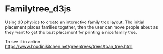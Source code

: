 # Familytree_d3js
Using d3 physics to create an interactive family tree layout. The initial placement places families together, then the user can move people about as they want to get the best placement for printing a nice family tree.

To see it in action
https://www.houdinikitchen.net/greentrees/trees/toan_tree.html
